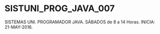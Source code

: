 # SISTUNI_PROG_JAVA_007
SISTEMAS UNI. PROGRAMADOR JAVA. SÁBADOS de 8 a 14 Horas. INICIA: 21-MAY-2016.
